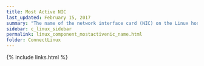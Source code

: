 ```yaml
---
title: Most Active NIC
last_updated: February 15, 2017
summary: "The name of the network interface card (NIC) on the Linux host that has the highest rate of packet transfers."
sidebar: c_linux_sidebar
permalink: linux_component_mostactivenic_name.html
folder: ConnectLinux
---
```




{% include links.html %}

